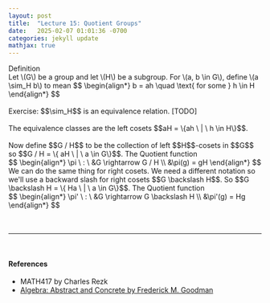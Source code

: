 ```yaml
---
layout: post
title:  "Lecture 15: Quotient Groups"
date:   2025-02-07 01:01:36 -0700
categories: jekyll update
mathjax: true
---
```

<div class="mintheaderdiv">
Definition
</div>
<div class="mintbodydiv">
Let \(G\) be a group and let \(H\) be a subgroup. For \(a, b \in G\), define \(a \sim_H b\) to mean 
$$
\begin{align*}
b = ah \quad \text{ for some } h \in H
\end{align*}
$$
</div>
<!----------------------------------------------------------------------------->
<br>
Exercise: $$\sim_H$$ is an equivalence relation. [TODO]
<br>
<br>
The equivalence classes are the left cosets $$aH = \{ah \ | \ h \in H\}$$. 
<br>
<br>
Now define $$G / H$$ to be the collection of left $$H$$-cosets in $$G$$ so $$G / H = \{ aH \ | \ a \in G\}$$. The Quotient function 
<div>
$$
\begin{align*}
\pi \ : \ &G \rightarrow G / H \\
     &\pi(g) = gH
\end{align*}
$$
</div>
We can do the same thing for right cosets. We need a different notation so we'll use a backward slash for right cosets $$G \backslash H$$. So $$G \backslash H = \{ Ha \ | \ a \in G\}$$. The Quotient function 
<div>
$$
\begin{align*}
\pi' \ : \ &G \rightarrow G \backslash H \\
     &\pi'(g) = Hg
\end{align*}
$$
</div>
<br>
<br>
<hr>
<br>
<!----------------------------------------------------------------------------->
<h4><b>References</b></h4>
<ul>
	<li>MATH417 by Charles Rezk</li>
	<li><a href="https://homepage.divms.uiowa.edu/~goodman/algebrabook.dir/algebrabook.html">Algebra: Abstract and Concrete by Frederick M. Goodman</a></li>
</ul>






















